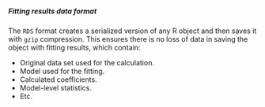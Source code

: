 ##### Fitting results data format

The `RDS` format creates a serialized version of any R object and then saves it with `gzip` compression. This ensures there is no loss of data in saving the object with fitting results, which contain:

- Original data set used for the calculation.
- Model used for the fitting.
- Calculated coefficients.
- Model-level statistics.
- Etc.
